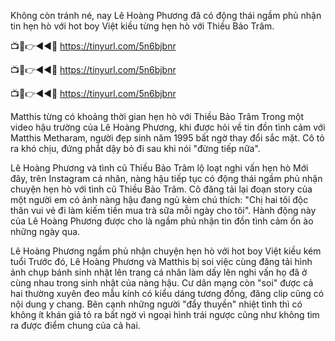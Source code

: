 Không còn tránh né, nay Lê Hoàng Phương đã có động thái ngầm phủ nhận tin hẹn hò với hot boy Việt kiều từng hẹn hò với Thiều Bảo Trâm.  

📺📱👉◄◄🔴  https://tinyurl.com/5n6bjbnr

📺📱👉◄◄🔴  https://tinyurl.com/5n6bjbnr

📺📱👉◄◄🔴  https://tinyurl.com/5n6bjbnr


Matthis từng có khoảng thời gian hẹn hò với Thiều Bảo Trâm 
Trong một video hậu trường của Lê Hoàng Phương, khi được hỏi về tin đồn tình cảm với Matthis Metharam, người đẹp sinh năm 1995 bất ngờ thay đổi sắc mặt. Cô tỏ ra khó chịu, đứng phắt dậy bỏ đi sau khi nói "đừng tiếp nữa". 

Lê Hoàng Phương và tình cũ Thiều Bảo Trâm lộ loạt nghi vấn hẹn hò 
Mới đây, trên Instagram cá nhân, nàng hậu tiếp tục có động thái ngầm phủ nhận chuyện hẹn hò với tình cũ Thiều Bảo Trâm. Cô đăng tải lại đoạn story của một người em có ảnh nàng hậu đang ngủ kèm chú thích: "Chị hai tôi độc thân vui vẻ đi làm kiếm tiền mua trà sữa mỗi ngày cho tôi". Hành động này của Lê Hoàng Phương được cho là ngầm phủ nhận tin đồn tình cảm ồn ào những ngày qua. 

Lê Hoàng Phương ngầm phủ nhận chuyện hẹn hò với hot boy Việt kiều kém tuổi
Trước đó, Lê Hoàng Phương và Matthis bị soi việc cùng đăng tải hình ảnh chụp bánh sinh nhật lên trang cá nhân làm dấy lên nghi vấn họ đã ở cùng nhau trong sinh nhật của nàng hậu. Cư dân mạng còn "soi" được cả hai thường xuyên đeo mẫu kính có kiểu dáng tương đồng, đăng clip cũng có nội dung y chang. Bên cạnh những người "đẩy thuyền" nhiệt tình thì có không ít khán giả tỏ ra bất ngờ vì ngoại hình trái ngược cũng như không tìm ra được điểm chung của cả hai.
